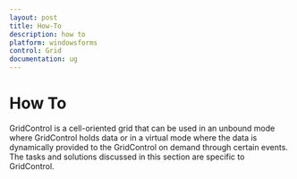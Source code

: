 ```yaml
---
layout: post
title: How-To
description: how to
platform: windowsforms
control: Grid
documentation: ug
---
```


# How To

GridControl is a cell-oriented grid that can be used in an unbound mode where GridControl holds data or in a virtual mode where the data is dynamically provided to the GridControl on demand through certain events. The tasks and solutions discussed in this section are specific to GridControl.

